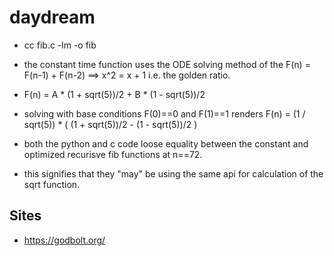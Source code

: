 # daydream

  + cc fib.c -lm -o fib
  
  + the constant time function uses the ODE solving method of the F(n) = F(n-1) + F(n-2) ==> x^2 = x + 1 i.e. the golden ratio.
  
  + F(n) = A * (1 + sqrt(5))/2 + B * (1 - sqrt(5))/2
  
  + solving with base conditions F(0)==0 and F(1)==1 renders F(n) = (1 / sqrt(5)) * ( (1 + sqrt(5))/2 - (1 - sqrt(5))/2 )

  + both the python and c code loose equality between the constant and optimized recurisve fib functions at n==72.
  
  + this signifies that they "may" be using the same api for calculation of the sqrt function.


## Sites

  + https://godbolt.org/
